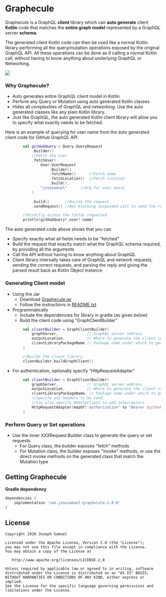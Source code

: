 
# Graphecule


Graphecule is a GraphQL **client** library which can **auto generate** client **Kotlin** code that matches the **entire graph model** represented by a GraphQL server **schema**. 

The generated client Kotlin code can then be used like a normal Kotlin library performing all the query/mutation operations exposed by the original GraphQL API. All these operations can be done as if calling a normal Kotlin call, without having to know anything about underlying GraphQL or Networking.

![](http://josesamuel.com/graphecule/graphecule.jpg)

### Why Graphecule?

* Auto generates entire GraphQL client model in Kotlin
* Perform any Query or Mutation using auto generated Kotlin classes
* Hides all complexities of GraphQL and networking. Use the auto generated classes like any plain Kotlin library.
* Just like GraphQL, the auto generated Kotlin client library will allow you to specify what exactly needs to be fetched.


Here is an example of querying for user name from the auto generated client code for GitHub GraphQL API

```Kotlin
        val gitHubQuery = Query.QueryRequest
            .Builder()
            //Fetch the user
            .fetchUser(
                User.UserRequest
                    .Builder()
                    .fetchName()      //Fetch name
                    .fetchLocation()  //Fetch location
                    .build(),
                "josesamuel"      //Arg for user query
            )
            
            .build()       //Builds the request
            .sendRequest() //Non blocking suspended call to send the request, that returns the parsed Query type instance

        //Directly access the fields requested
        println(gitHubQuery?.user?.name)
```

The auto generated code above shows that you can 

* Specify exactly what all fields needs to be "fetched"
* Build the request that exactly match what the GraphQL schema required, by providing all the arguments
* Call the API without having to know anything about GraphQL
* Client library internally takes care of GraphQL and network requests, sending the correct requests, and parsing the reply and giving the parsed result back as Kotlin Object instance


### Generating Client model


* Using the Jar
	* Download [Graphecule.jar](https://josesamuel.com/graphecule/dist/Graphecule.jar) 
	* Follow the instructions in [README.txt](https://josesamuel.com/graphecule/dist/README.txt)
* Programmatically
	* 	Include the dependencies for library in gradle (as given below)
	*  Build the client code using "GraphClientBuilder"

```kotlin
        val clientBuilder = GraphClientBuilder(
            graphServer,             // GraphQL server address
            outputLocation,          // Where to generate the client code
            clientLibraryPackageName // Package name under which to generate client
        )

        //Builds the client library
        clientBuilder.buildGraphClient()
```

* For authentication, optionally specify "HttpRequestAdapter"

```Kotlin
        val clientBuilder = GraphClientBuilder(
            graphServer,             // GraphQL server address
            outputLocation,          // Where to generate the client code
            clientLibraryPackageName, // Package name under which to generate client
            //Specify any headers to be send.
            //Can also specify OkHttpClient to add interceptors
            HttpRequestAdapter(mapOf("authorization" to "Bearer $gitHubKey"))
        )
```

### Perform Query or Set operations

* Use the inner XXXRequest.Builder class to generate the query or set requests. 
	* For Query class, the builder exposes "fetch" methods
	* For Mutation class, the builder exposes "invoke" methods, or use the direct invoke methods on the generated class that match the Mutation type

## Getting Graphecule


**Gradle dependency**


```groovy
dependencies {
    implementation 'com.josesamuel:graphecule:1.0.0'
}
```
	
	

## License


    Copyright 2020 Joseph Samuel

    Licensed under the Apache License, Version 2.0 (the "License");
    you may not use this file except in compliance with the License.
    You may obtain a copy of the License at

       http://www.apache.org/licenses/LICENSE-2.0

    Unless required by applicable law or agreed to in writing, software
    distributed under the License is distributed on an "AS IS" BASIS,
    WITHOUT WARRANTIES OR CONDITIONS OF ANY KIND, either express or implied.
    See the License for the specific language governing permissions and
    limitations under the License.


